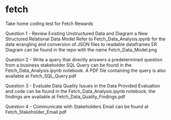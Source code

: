 # fetch
Take home coding test for Fetch Rewards

Question 1 - Review Existing Unstructured Data and Diagram a New Structured Relational Data Model
Refer to Fetch_Data_Analysis.ipynb for the data wrangling and conversion of JSON files to readable dataframes
ER Diagram can be found in the repo with the name Fetch_Data_Model.png

Question 2 - Write a query that directly answers a predetermined question from a business stakeholder
SQL Query can be found in the Fetch_Data_Analysis.ipynb notebook. A PDF file containing the query is also available at Fetch_SQL_Query.pdf

Question 3 - Evaluate Data Quality Issues in the Data Provided
Evaluation and code can be found in the Fetch_Data_Analysis.ipynb notebook, the findings are available at Fetch_Data_Quality_Findings.pdf

Question 4 - Communicate with Stakeholders
Email can be found at Fetch_Stakeholder_Email.pdf
